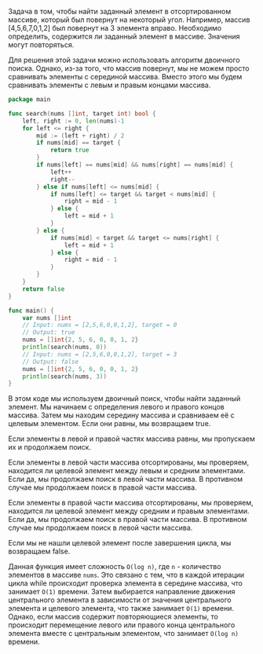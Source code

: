 Задача в том, чтобы найти заданный элемент в отсортированном массиве, который был повернут на некоторый угол. Например, массив [4,5,6,7,0,1,2] был повернут на 3 элемента вправо. Необходимо определить, содержится ли заданный элемент в массиве. Значения могут повторяться.

Для решения этой задачи можно использовать алгоритм двоичного поиска. Однако, из-за того, что массив повернут, мы не можем просто сравнивать элементы с серединой массива. Вместо этого мы будем сравнивать элементы с левым и правым концами массива.

```go
package main

func search(nums []int, target int) bool {
	left, right := 0, len(nums)-1
	for left <= right {
		mid := (left + right) / 2
		if nums[mid] == target {
			return true
		}
		if nums[left] == nums[mid] && nums[right] == nums[mid] {
			left++
			right--
		} else if nums[left] <= nums[mid] {
			if nums[left] <= target && target < nums[mid] {
				right = mid - 1
			} else {
				left = mid + 1
			}
		} else {
			if nums[mid] < target && target <= nums[right] {
				left = mid + 1
			} else {
				right = mid - 1
			}
		}
	}
	return false
}

func main() {
	var nums []int
	// Input: nums = [2,5,6,0,0,1,2], target = 0
	// Output: true
	nums = []int{2, 5, 6, 0, 0, 1, 2}
	println(search(nums, 0))
	// Input: nums = [2,5,6,0,0,1,2], target = 3
	// Output: false
	nums = []int{2, 5, 6, 0, 0, 1, 2}
	println(search(nums, 3))
}
```

В этом коде мы используем двоичный поиск, чтобы найти заданный элемент. Мы начинаем с определения левого и правого концов массива. Затем мы находим середину массива и сравниваем её с целевым элементом. Если они равны, мы возвращаем true.

Если элементы в левой и правой частях массива равны, мы пропускаем их и продолжаем поиск.

Если элементы в левой части массива отсортированы, мы проверяем, находится ли целевой элемент между левым и средним элементами. Если да, мы продолжаем поиск в левой части массива. В противном случае мы продолжаем поиск в правой части массива.

Если элементы в правой части массива отсортированы, мы проверяем, находится ли целевой элемент между средним и правым элементами. Если да, мы продолжаем поиск в правой части массива. В противном случае мы продолжаем поиск в левой части массива.

Если мы не нашли целевой элемент после завершения цикла, мы возвращаем false.

Данная функция имеет сложность `O(log n)`, где `n` - количество элементов в массиве `nums`. Это связано с тем, что в каждой итерации цикла while происходит проверка элемента в середине массива, что занимает `O(1)` времени. Затем выбирается направление движения центрального элемента в зависимости от значения центрального элемента и целевого элемента, что также занимает `O(1)` времени. Однако, если массив содержит повторяющиеся элементы, то происходит перемещение левого или правого конца центрального элемента вместе с центральным элементом, что занимает `O(log n)` времени.
